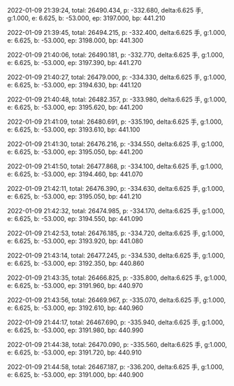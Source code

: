 2022-01-09 21:39:24, total: 26490.434, p: -332.680, delta:6.625 手, g:1.000, e: 6.625, b: -53.000, ep: 3197.000, bp: 441.210

2022-01-09 21:39:45, total: 26494.215, p: -332.400, delta:6.625 手, g:1.000, e: 6.625, b: -53.000, ep: 3198.000, bp: 441.300

2022-01-09 21:40:06, total: 26490.181, p: -332.770, delta:6.625 手, g:1.000, e: 6.625, b: -53.000, ep: 3197.390, bp: 441.270

2022-01-09 21:40:27, total: 26479.000, p: -334.330, delta:6.625 手, g:1.000, e: 6.625, b: -53.000, ep: 3194.630, bp: 441.120

2022-01-09 21:40:48, total: 26482.357, p: -333.980, delta:6.625 手, g:1.000, e: 6.625, b: -53.000, ep: 3195.620, bp: 441.200

2022-01-09 21:41:09, total: 26480.691, p: -335.190, delta:6.625 手, g:1.000, e: 6.625, b: -53.000, ep: 3193.610, bp: 441.100

2022-01-09 21:41:30, total: 26476.216, p: -334.550, delta:6.625 手, g:1.000, e: 6.625, b: -53.000, ep: 3195.050, bp: 441.200

2022-01-09 21:41:50, total: 26477.868, p: -334.100, delta:6.625 手, g:1.000, e: 6.625, b: -53.000, ep: 3194.460, bp: 441.070

2022-01-09 21:42:11, total: 26476.390, p: -334.630, delta:6.625 手, g:1.000, e: 6.625, b: -53.000, ep: 3195.050, bp: 441.210

2022-01-09 21:42:32, total: 26474.985, p: -334.170, delta:6.625 手, g:1.000, e: 6.625, b: -53.000, ep: 3194.550, bp: 441.090

2022-01-09 21:42:53, total: 26476.185, p: -334.720, delta:6.625 手, g:1.000, e: 6.625, b: -53.000, ep: 3193.920, bp: 441.080

2022-01-09 21:43:14, total: 26477.245, p: -334.530, delta:6.625 手, g:1.000, e: 6.625, b: -53.000, ep: 3192.350, bp: 440.860

2022-01-09 21:43:35, total: 26466.825, p: -335.800, delta:6.625 手, g:1.000, e: 6.625, b: -53.000, ep: 3191.960, bp: 440.970

2022-01-09 21:43:56, total: 26469.967, p: -335.070, delta:6.625 手, g:1.000, e: 6.625, b: -53.000, ep: 3192.610, bp: 440.960

2022-01-09 21:44:17, total: 26467.690, p: -335.940, delta:6.625 手, g:1.000, e: 6.625, b: -53.000, ep: 3191.980, bp: 440.990

2022-01-09 21:44:38, total: 26470.090, p: -335.560, delta:6.625 手, g:1.000, e: 6.625, b: -53.000, ep: 3191.720, bp: 440.910

2022-01-09 21:44:58, total: 26467.187, p: -336.200, delta:6.625 手, g:1.000, e: 6.625, b: -53.000, ep: 3191.000, bp: 440.900